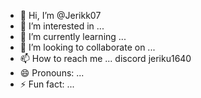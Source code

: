 - 👋 Hi, I’m @Jerikk07
- 👀 I’m interested in ...
- 🌱 I’m currently learning ...
- 💞️ I’m looking to collaborate on ...
- 📫 How to reach me ... discord jeriku1640
- 😄 Pronouns: ...
- ⚡ Fun fact: ...

<!---
Jerikk07/Jerikk07 is a ✨ special ✨ repository because its `README.md` (this file) appears on your GitHub profile.
You can click the Preview link to take a look at your changes.
--->
